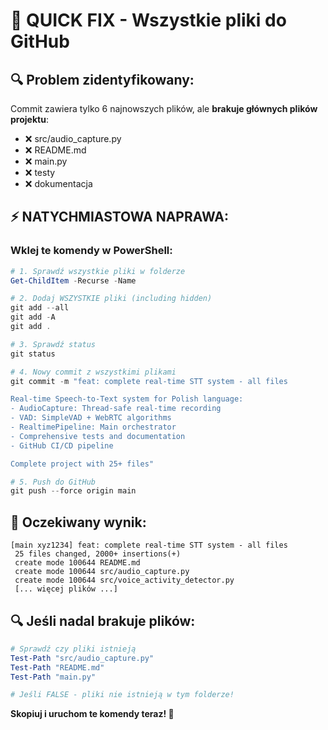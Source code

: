 # 🚀 QUICK FIX - Wszystkie pliki do GitHub

## 🔍 Problem zidentyfikowany:
Commit zawiera tylko 6 najnowszych plików, ale **brakuje głównych plików projektu**:
- ❌ src/audio_capture.py
- ❌ README.md  
- ❌ main.py
- ❌ testy
- ❌ dokumentacja

## ⚡ NATYCHMIASTOWA NAPRAWA:

### Wklej te komendy w PowerShell:

```powershell
# 1. Sprawdź wszystkie pliki w folderze
Get-ChildItem -Recurse -Name

# 2. Dodaj WSZYSTKIE pliki (including hidden)
git add --all
git add -A
git add .

# 3. Sprawdź status
git status

# 4. Nowy commit z wszystkimi plikami
git commit -m "feat: complete real-time STT system - all files

Real-time Speech-to-Text system for Polish language:
- AudioCapture: Thread-safe real-time recording
- VAD: SimpleVAD + WebRTC algorithms
- RealtimePipeline: Main orchestrator
- Comprehensive tests and documentation
- GitHub CI/CD pipeline

Complete project with 25+ files"

# 5. Push do GitHub
git push --force origin main
```

## 🎯 Oczekiwany wynik:
```
[main xyz1234] feat: complete real-time STT system - all files
 25 files changed, 2000+ insertions(+)
 create mode 100644 README.md
 create mode 100644 src/audio_capture.py
 create mode 100644 src/voice_activity_detector.py
 [... więcej plików ...]
```

## 🔍 Jeśli nadal brakuje plików:

```powershell
# Sprawdź czy pliki istnieją
Test-Path "src/audio_capture.py"
Test-Path "README.md" 
Test-Path "main.py"

# Jeśli FALSE - pliki nie istnieją w tym folderze!
```

**Skopiuj i uruchom te komendy teraz! 🚀**
